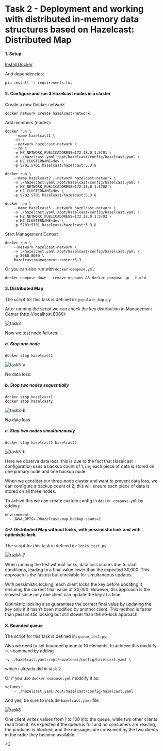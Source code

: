 # Task 2 - Deployment and working with distributed in-memory data structures based on Hazelcast: Distributed Map

#### 1. Setup
[Install Docker](https://docs.docker.com/get-docker/)

And dependencies:
```
pip install -r requirements.txt
```

#### 2. Configure and run 3 Hazelcast nodes in a cluster

Create a new Docker network
```
docker network create hazelcast-network
````

Add members (nodes):

```
docker run \
    --name hazelcast1 \
    -it \
    --network hazelcast-network \
    --rm \
    -e HZ_NETWORK_PUBLICADDRESS=172.18.0.1:5701 \
    -v ./hazelcast.yaml:/opt/hazelcast/config/hazelcast.yaml \
    -e HZ_CLUSTERNAME=dev \
    -p 5701:5701 hazelcast/hazelcast:5.3.8
```
```
docker run \
    --name hazelcast2 --network hazelcast-network \
    -v ./hazelcast.yaml:/opt/hazelcast/config/hazelcast.yaml \
    -e HZ_NETWORK_PUBLICADDRESS=172.18.0.1:5702 \
    -e HZ_CLUSTERNAME=dev \
    -p 5702:5701 hazelcast/hazelcast:5.3.8
```
```
docker run \
    --name hazelcast3 --network hazelcast-network \
    -v ./hazelcast.yaml:/opt/hazelcast/config/hazelcast.yaml \
    -e HZ_NETWORK_PUBLICADDRESS=172.18.0.1:5703 \
    -e HZ_CLUSTERNAME=dev \
    -p 5703:5701 hazelcast/hazelcast:5.3.8
```

Start Management Center:
```
docker run \
    --network hazelcast-network \
    -v ./hazelcast.yaml:/opt/hazelcast/config/hazelcast.yaml \
    -p 8080:8080 \
    hazelcast/management-center:5.3
```

Or you can also run with `docker-compose.yml`:

```
docker-compose down --remove-orphans && docker-compose up --build
```

#### 3. Distributed Map 

The script for this task is defined in: `populate_map.py`

After running the script we can check the key distribution in Management Center (http://localhost:8080):

![task3](data/task3.png)

Now we test node failures:

##### a. Stop one node
```
docker stop hazelcast1
```

![task3-a](data/task3-a.png)

No data loss.


##### b. Stop two nodes sequentially
```
docker stop hazelcast1
docker stop hazelcast2
```

![task3-b](data/task3-b.png)

No data loss.

##### c. Stop two nodes simultaneously
```
docker stop hazelcast1 hazelcast2
```

![task3-b](data/task3-c.png)

Here we observe data loss, this is due to the fact that Hazelcast configuration uses a backup count of 1, i.e, each piece of data is stored on one primary node and one backup node.

When we consider our three-node cluster and want to prevent data loss, we can configure a backup count of 2, this will ensure each piece of data is stored on all three nodes.

To achive this we can create custom config in `docker-compose.yml` by adding:
```
environment:
  - JAVA_OPTS=-Dhazelcast.map.backup-count=2
```

#### 4-7. Distributed Map without locks, with pessimistic lock and with optimistic lock.

The script for this task is defined in: `locks_test.py`

![task4-7](data/task4-7.png)

When running the test without locks, data loss occurs due to race conditions, leading to a final value lower than the expected 30,000. This approach is the fastest but unreliable for simultaneous updates.

With pessimistic locking, each client locks the key before updating it, ensuring the correct final value of 30,000. However, this approach is the slowest since only one client can update the key at a time.

Optimistic locking also guarantees the correct final value by updating the key only if it hasn’t been modified by another client. This method is faster than pessimistic locking but still slower than the no-lock approach.

#### 8. Bounded queue 

The script for this task is defined in: `queue_test.py`

Also we need to set bounded queue to 10 elements, to achieve this  moddify  `run` command by adding
```
-v ./hazelcast.yaml:/opt/hazelcast/config/hazelcast.yaml \
```
which i already did in task 2. 

Or if you use `docker-compose.yml` moddify it as:
```
volumes:
    - ./hazelcast.yaml:/opt/hazelcast/config/hazelcast.yaml
```

And yes, be sure to include `hazelcast.yaml` file.

![task8](data/task8.png)

One client writes values from 1 to 100 into the queue, while two other clients read from it. As expected if the queue is full and no consumers are reading, the producer is blocked, and the messages are consumed by the two clients in the order they become available.

<3